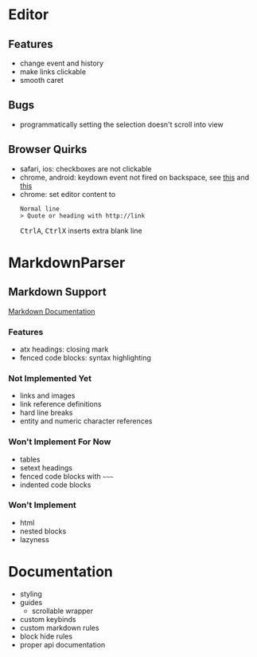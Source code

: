 # Editor
## Features
- change event and history
- make links clickable
- smooth caret

## Bugs
- programmatically setting the selection doesn't scroll into view

## Browser Quirks
- safari, ios: checkboxes are not clickable
- chrome, android: keydown event not fired on backspace, see [this](https://github.com/codemirror/view/blob/main/src/input.ts#L898) and [this](https://github.com/codemirror/view/blob/main/src/domobserver.ts#L296)
- chrome: set editor content to
	```
	Normal line
	> Quote or heading with http://link
	```
	<kbd>Ctrl</kbd><kbd>A</kbd>, <kbd>Ctrl</kbd><kbd>X</kbd> inserts extra blank line

# MarkdownParser
## Markdown Support
[Markdown Documentation](https://github.github.com/gfm/)

### Features
- atx headings: closing mark
- fenced code blocks: syntax highlighting

### Not Implemented Yet
- links and images
- link reference definitions
- hard line breaks
- entity and numeric character references

### Won't Implement For Now
- tables
- setext headings
- fenced code blocks with `~~~`
- indented code blocks

### Won't Implement
- html
- nested blocks
- lazyness

# Documentation
- styling
- guides
	- scrollable wrapper
- custom keybinds
- custom markdown rules
- block hide rules
- proper api documentation
